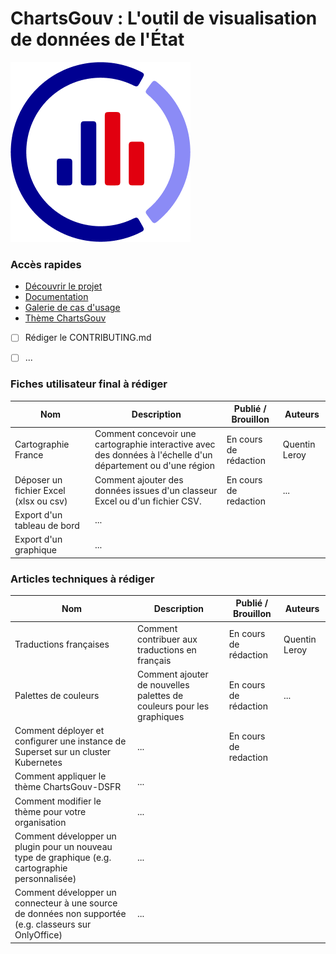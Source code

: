 # ChartsGouv : L'outil de visualisation de données de l'État

![Superset | Ecosystème | Sources de donnees](images/logo.png)

### Accès rapides 

- [Découvrir le projet](https://etalab-ia.github.io/chartsgouv/blog)
- [Documentation](https://etalab-ia.github.io/chartsgouv/)
- [Galerie de cas d'usage](https://etalab-ia.github.io/chartsgouv/showcase)
- [Thème ChartsGouv](./superset/)
- [ ] Rédiger le CONTRIBUTING.md
- [ ] ...


### Fiches utilisateur final à rédiger
 
| Nom | Description | Publié / Brouillon | Auteurs |
| -------- | -------- | -------- | ------- |
| Cartographie France  | Comment concevoir une cartographie interactive avec des données à l'échelle d'un département ou d'une région | En cours de rédaction | Quentin Leroy |
| Déposer un fichier Excel (xlsx ou csv) | Comment ajouter des données issues d'un classeur Excel ou d'un fichier CSV. | En cours de redaction | ...|
| Export d'un tableau de bord | ...| | |
| Export d'un graphique | ...| | |

### Articles techniques à rédiger

| Nom | Description | Publié / Brouillon | Auteurs |
| -------- | -------- | -------- | ------- |
| Traductions françaises | Comment contribuer aux traductions en français | En cours de rédaction | Quentin Leroy |
| Palettes de couleurs | Comment ajouter de nouvelles palettes de couleurs pour les graphiques | En cours de rédaction | ...|
| Comment déployer et configurer une instance de Superset sur un cluster Kubernetes | ...| En cours de redaction | |
| Comment appliquer le thème ChartsGouv-DSFR | ...| | |
| Comment modifier le thème pour votre organisation | ...| ||
| Comment développer un plugin pour un nouveau type de graphique (e.g. cartographie personnalisée) | ...| ||
| Comment développer un connecteur à une source de données non supportée (e.g. classeurs sur OnlyOffice) | ...| ||